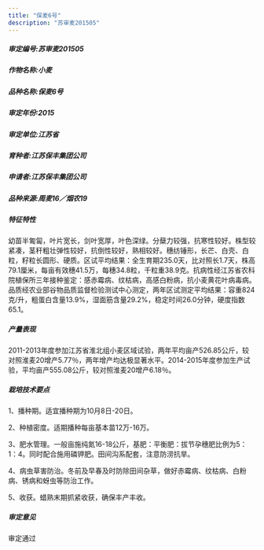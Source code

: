 ```yaml
---
title: "保麦6号"
description: "苏审麦201505"
---
```

##### 审定编号:苏审麦201505

##### 作物名称:小麦

##### 品种名称:保麦6号

##### 审定年份:2015

##### 审定单位:江苏省

##### 育种者:江苏保丰集团公司

##### 申请者:江苏保丰集团公司

##### 品种来源:周麦16／烟农19

##### 特征特性
幼苗半匍匐，叶片宽长，剑叶宽厚，叶色深绿。分蘖力较强，抗寒性较好。株型较紧凑，茎秆粗壮弹性较好，抗倒性较好，熟相较好。穗纺锤形，长芒、白壳、白粒，籽粒长圆形、硬质。区试平均结果：全生育期235.0天，比对照长1.7天，株高79.1厘米，每亩有效穗41.5万，每穗34.8粒，千粒重38.9克。抗病性经江苏省农科院植保所三年接种鉴定：感赤霉病、纹枯病，高感白粉病，抗小麦黄花叶病毒病。品质经农业部谷物品质监督检验测试中心测定，两年区试测定平均结果：容重824克/升，粗蛋白含量13.9%，湿面筋含量29.2%，稳定时间26.0分钟，硬度指数65.1。

##### 产量表现
2011-2013年度参加江苏省淮北组小麦区域试验，两年平均亩产526.85公斤，较对照淮麦20增产5.77％，两年增产均达极显著水平。2014-2015年度参加生产试验，平均亩产555.08公斤，较对照淮麦20增产6.18％。

##### 栽培技术要点
1、播种期。适宜播种期为10月8日-20日。
2、种植密度。适期播种每亩基本苗12万-16万。
3、肥水管理。一般亩施纯氮16-18公斤，基肥：平衡肥：拔节孕穗肥比例为5：1：4。同时配合施用磷钾肥。田间沟系配套，注意防涝抗旱。
4、病虫草害防治。冬前及早春及时防除田间杂草，做好赤霉病、纹枯病、白粉病、锈病和蚜虫等防治工作。
5、收获。蜡熟末期抓紧收获，确保丰产丰收。


##### 审定意见
审定通过
